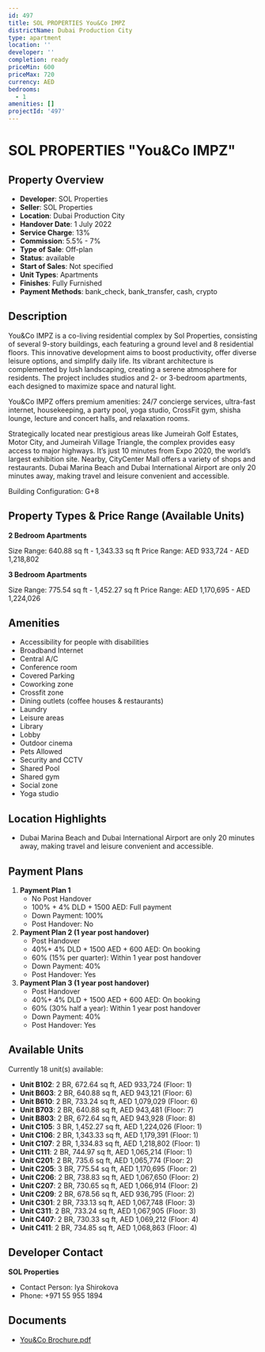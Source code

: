```yaml
---
id: 497
title: SOL PROPERTIES You&Co IMPZ
districtName: Dubai Production City
type: apartment
location: ''
developer: ''
completion: ready
priceMin: 600
priceMax: 720
currency: AED
bedrooms:
  - 1
amenities: []
projectId: '497'
---
```


# SOL PROPERTIES "You&Co IMPZ"

## Property Overview
- **Developer**: SOL Properties
- **Seller**: SOL Properties
- **Location**: Dubai Production City
- **Handover Date**: 1 July 2022
- **Service Charge**: 13%
- **Commission**: 5.5% - 7%
- **Type of Sale**: Off-plan
- **Status**: available
- **Start of Sales**: Not specified
- **Unit Types**: Apartments
- **Finishes**: Fully Furnished
- **Payment Methods**: bank_check, bank_transfer, cash, crypto

## Description
You&Co IMPZ is a co-living residential complex by Sol Properties, consisting of several 9-story buildings, each featuring a ground level and 8 residential floors. This innovative development aims to boost productivity, offer diverse leisure options, and simplify daily life. Its vibrant architecture is complemented by lush landscaping, creating a serene atmosphere for residents. The project includes studios and 2- or 3-bedroom apartments, each designed to maximize space and natural light.

You&Co IMPZ offers premium amenities: 24/7 concierge services, ultra-fast internet, housekeeping, a party pool, yoga studio, CrossFit gym, shisha lounge, lecture and concert halls, and relaxation rooms. 

Strategically located near prestigious areas like Jumeirah Golf Estates, Motor City, and Jumeirah Village Triangle, the complex provides easy access to major highways. It’s just 10 minutes from Expo 2020, the world’s largest exhibition site. Nearby, CityCenter Mall offers a variety of shops and restaurants. Dubai Marina Beach and Dubai International Airport are only 20 minutes away, making travel and leisure convenient and accessible.

Building Configuration: G+8

## Property Types & Price Range (Available Units)
**2 Bedroom Apartments**

Size Range: 640.88 sq ft - 1,343.33 sq ft
Price Range: AED 933,724 - AED 1,218,802

**3 Bedroom Apartments**

Size Range: 775.54 sq ft - 1,452.27 sq ft
Price Range: AED 1,170,695 - AED 1,224,026

## Amenities
- Accessibility for people with disabilities
- Broadband Internet
- Central A/C
- Conference room
- Covered Parking
- Coworking zone
- Crossfit zone
- Dining outlets  (coffee houses & restaurants)
- Laundry
- Leisure areas
- Library
- Lobby
- Outdoor cinema
- Pets Allowed
- Security and CCTV
- Shared Pool
- Shared gym
- Social zone
- Yoga studio

## Location Highlights
- Dubai Marina Beach and Dubai International Airport are only 20 minutes away, making travel and leisure convenient and accessible.

## Payment Plans
1. **Payment Plan 1**
   - No Post Handover
   - 100% + 4% DLD + 1500 AED: Full payment
   - Down Payment: 100%
   - Post Handover: No
2. **Payment Plan 2 (1 year post handover)**
   - Post Handover
   - 40%+ 4% DLD + 1500 AED + 600 AED: On booking
   - 60% (15% per quarter): Within 1 year post handover
   - Down Payment: 40%
   - Post Handover: Yes
3. **Payment Plan 3 (1 year post handover)**
   - Post Handover
   - 40%+ 4% DLD + 1500 AED + 600 AED: On booking
   - 60% (30% half a year): Within 1 year post handover
   - Down Payment: 40%
   - Post Handover: Yes

## Available Units
Currently 18 unit(s) available:
- **Unit B102**: 2 BR, 672.64 sq ft, AED 933,724 (Floor: 1)
- **Unit B603**: 2 BR, 640.88 sq ft, AED 943,121 (Floor: 6)
- **Unit B610**: 2 BR, 733.24 sq ft, AED 1,079,029 (Floor: 6)
- **Unit B703**: 2 BR, 640.88 sq ft, AED 943,481 (Floor: 7)
- **Unit B803**: 2 BR, 672.64 sq ft, AED 943,928 (Floor: 8)
- **Unit C105**: 3 BR, 1,452.27 sq ft, AED 1,224,026 (Floor: 1)
- **Unit C106**: 2 BR, 1,343.33 sq ft, AED 1,179,391 (Floor: 1)
- **Unit C107**: 2 BR, 1,334.83 sq ft, AED 1,218,802 (Floor: 1)
- **Unit C111**: 2 BR, 744.97 sq ft, AED 1,065,214 (Floor: 1)
- **Unit C201**: 2 BR, 735.6 sq ft, AED 1,065,774 (Floor: 2)
- **Unit C205**: 3 BR, 775.54 sq ft, AED 1,170,695 (Floor: 2)
- **Unit C206**: 2 BR, 738.83 sq ft, AED 1,067,650 (Floor: 2)
- **Unit C207**: 2 BR, 730.65 sq ft, AED 1,066,914 (Floor: 2)
- **Unit C209**: 2 BR, 678.56 sq ft, AED 936,795 (Floor: 2)
- **Unit C301**: 2 BR, 733.13 sq ft, AED 1,067,748 (Floor: 3)
- **Unit C311**: 2 BR, 733.24 sq ft, AED 1,067,905 (Floor: 3)
- **Unit C407**: 2 BR, 730.33 sq ft, AED 1,069,212 (Floor: 4)
- **Unit C411**: 2 BR, 734.85 sq ft, AED 1,068,863 (Floor: 4)

## Developer Contact
**SOL Properties**
- Contact Person: Iya Shirokova
- Phone: +971 55 955 1894

## Documents
- [You&Co Brochure.pdf](https://cdn.geniemap.net/2023/10/12/8AzBiM3PPx8B5EzPOXcFP0c7nSKMEZ7KTTJUEYy8.pdf)
